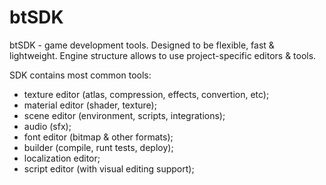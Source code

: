 # btSDK
btSDK - game development tools.
Designed to be flexible, fast & lightweight.
Engine structure allows to use project-specific editors & tools.

SDK contains most common tools:
 - texture editor (atlas, compression, effects, convertion, etc);
 - material editor (shader, texture);
 - scene editor (environment, scripts, integrations);
 - audio (sfx);
 - font editor (bitmap & other formats);
 - builder (compile, runt tests, deploy);
 - localization editor;
 - script editor (with visual editing support);

